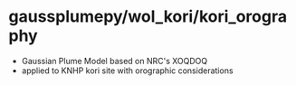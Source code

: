 # gaussplumepy/wol_kori/kori_orography
- Gaussian Plume Model based on NRC's XOQDOQ
- applied to KNHP kori site with orographic considerations
